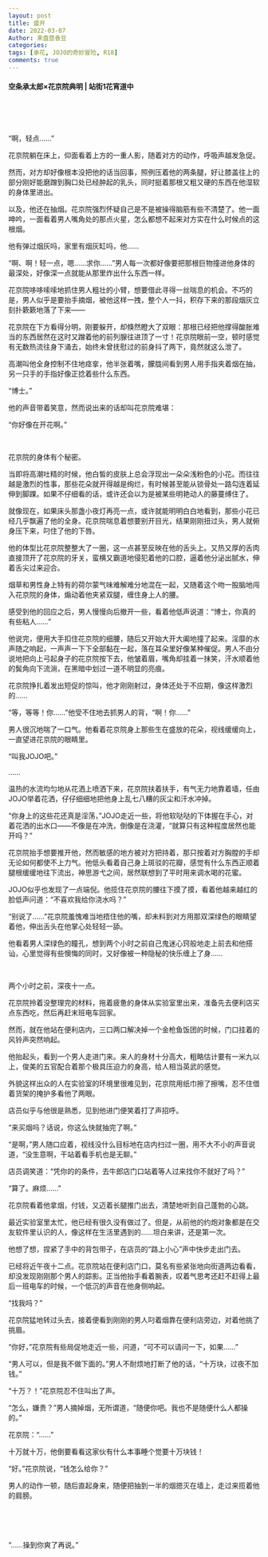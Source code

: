 ```yaml
---
layout: post
title: 盛开
date: 2022-03-07
Author: 来盘茴香豆
categories: 
tags: [承花, JOJO的奇妙冒险, R18]
comments: true
--- 
```


#### 空条承太郎×花京院典明 | 站街1花宵道中


<br/><br/><br/>


“啊，轻点……”

花京院躺在床上，仰面看着上方的一重人影，随着对方的动作，呼吸声越发急促。

然而，对方却好像根本没把他的话当回事，照例压着他的两条腿，好让膝盖往上的部分刚好能磨蹭到胸口处已经肿起的乳头，同时挺着那根又粗又硬的东西在他湿软的身体里进出。

以及，他还在抽烟。花京院强烈怀疑自己是不是被操得脑筋有些不清楚了。他一面呻吟，一面看着男人嘴角处的那点火星，怎么都想不起来对方实在什么时候点的这根烟。

他有弹过烟灰吗，家里有烟灰缸吗，他……

“啊、啊！轻一点，嗯……求你……”男人每一次都好像要把那根巨物撞进他身体的最深处，好像深一点就能从那里炸出什么东西一样。

花京院哆哆嗦嗦地抓住男人粗壮的小臂，想要借此寻得一丝喘息的机会。不巧的是，男人似乎是要抬手摘烟，被他这样一拽，整个人一抖，积存下来的那段烟灰立刻扑簌簌地落了下来——

花京院在下方看得分明，刚要躲开，却倏然瞪大了双眼：那根已经把他撑得酸胀难当的东西居然在这时又蹭着他的前列腺往进顶了一寸！花京院眼前一空，顿时感觉有无数热流往身下涌去，始终未曾抚慰过的前身抖了两下，竟然就这么泄了。

高潮叫他全身控制不住地痉挛，他半张着嘴，朦胧间看到男人用手指夹着烟在抽，另一只手的手指好像正捻着些什么东西。

“博士。”

他的声音带着笑意，然而说出来的话却叫花京院难堪：

“你好像在开花啊。”

<br/>

花京院的身体有个秘密。

当即将高潮吐精的时候，他白皙的皮肤上总会浮现出一朵朵浅粉色的小花。而往往越是激烈的性事，那些花朵就开得越是绚烂，有时候甚至能从锁骨处一路勾连着延伸到脚踝。如果不仔细看的话，或许还会以为是被某些明艳动人的藤蔓缚住了。

就像现在，如果床头那盏小夜灯再亮一点，或许就能明明白白地看到，那些小花已经几乎飘遍了他的全身。花京院喘息着想要别开目光，结果刚刚扭过头，男人就俯身压下来，叼住了他的下唇。

他的体型比花京院整整大了一圈，这一点甚至反映在他的舌头上。又热又厚的舌肉直接顶开了花京院的牙关，蛮横又霸道地侵犯着他的口腔，逼着他分泌出腻水，伸着舌尖过来迎合。

烟草和男性身上特有的荷尔蒙气味难解难分地混在一起，又随着这个吻一股脑地闯入花京院的身体，煽动着他夹紧双腿，缠住身上人的腰。

感受到他的回应之后，男人慢慢向后撤开一些，看着他低声说道：“博士，你真的有些粘人……”

他说完，便用大手扣住花京院的细腰，随后又开始大开大阖地撞了起来。淫靡的水声随之响起，一声声一下下全部黏在一起，落在耳朵里好像某种催促。男人不由分说地把向上弓起身子的花京院按下去，他皱着眉，嘴角却挂着一抹笑，汗水顺着他的鬓角向下流淌，在黑暗中划过一道不明显的亮痕。

花京院挣扎着发出短促的惊叫，他才刚刚射过，身体还处于不应期，像这样激烈的……

“等，等等！你……”他受不住地去抓男人的背，“啊！你……”

男人很沉地喘了一口气。他看着花京院身上那些生在盛放的花朵，视线缓缓向上，一直望进花京院的眼睛里。

“叫我JOJO吧。”

……

温热的水流均匀地从花洒上喷洒下来，花京院扶着扶手，有气无力地靠着墙，任由JOJO举着花洒，仔仔细细地把他身上乱七八糟的灰尘和汗水冲掉。

“你身上的这些花还真是淫荡，”JOJO走近一些，将他软哒哒的下体握在手心，对着花洒的出水口——不像是在冲洗，倒像是在浇灌，“就算只有这种程度居然也能开吗？”

花京院抬手想要推开他，然而敏感的地方被对方把持着，那只按着对方胸膛的手却无论如何都使不上力气。他低头看着自己身上斑驳的花瓣，感觉有什么东西正顺着腿根缓缓地往下流出，神思游弋之间，居然联想到了平时用来调水喝的花蜜。

JOJO似乎也发现了一点端倪。他揽住花京院的腰往下摸了摸，看着他越来越红的脸低声问道：“不喜欢我给你浇水吗？”

“别说了……”花京院羞愧难当地捂住他的嘴，却未料到对方用那双深绿色的眼睛望着他，伸出舌头在他掌心处轻轻一舔。

他看着男人深绿色的瞳孔，想到两个小时之前自己鬼迷心窍般地走上前去和他搭讪，心里觉得有些懊悔的同时，又好像被一种隐秘的快乐缠上了身……

<br/>

两个小时之前，深夜十一点。

花京院拎着没整理完的材料，拖着疲惫的身体从实验室里出来，准备先去便利店买点东西吃，然后再赶末班电车回家。

然而，就在他站在便利店内，三口两口解决掉一个金枪鱼饭团的时候，门口挂着的风铃声突然响起。

他抬起头，看到一个男人走进门来。来人的身材十分高大，粗略估计要有一米九以上，俊美的五官配合着那个极具压迫力的身高，给人相当英武的感觉。

外貌这样出众的人在实验室的环境里很难见到，花京院用纸巾擦了擦嘴，忍不住借着货架的掩护多看他了两眼。

店员似乎与他很是熟悉，见到他进门便笑着打了声招呼。

“来买烟吗？话说，你这么快就抽完了啊。”

“是啊，”男人随口应着，视线没什么目标地在店内扫过一圈，用不大不小的声音说道，“没生意啊，干站着看手机也是无聊。”

店员调笑道：“凭你的的条件，去牛郎店门口站着等人过来找你不就好了吗？”

“算了。麻烦……”

花京院看着他拿烟，付钱，又迈着长腿推门出去，清楚地听到自己蓬勃的心跳。

最近实验室里太忙，他已经有很久没有做过了。但是，从前他的约炮对象都是在交友软件里认识的人，像这样在生活里遇到的……坦白来讲，还是第一次。

他想了想，捏紧了手中的背包带子，在店员的“路上小心”声中快步走出门去。

已经将近午夜十二点。花京院站在便利店门口，莫名有些紧张地向街道两边看看，却没发现刚刚那个男人的踪影。正当他抬手看着腕表，叹着气思考还赶不赶得上最后一班电车的时候，一个低沉的声音在他身侧响起。

“找我吗？”

花京院猛地转过头去，接着便看到刚刚的男人叼着烟靠在便利店旁边，对着他挑了挑眉。

“你好，”花京院有些局促地走近一些，问道，“可不可以请问一下，如果……”

“男人可以，但是我不做下面的。”男人不耐烦地打断了他的话，“十万块，过夜不加钱。”

“十万？！”花京院忍不住叫出了声。

“怎么，嫌贵？”男人摘掉烟，无所谓道，“随便你吧。我也不是随便什么人都操的。”

花京院：“……”

十万就十万，他倒要看看这家伙有什么本事睡个觉要十万块钱！

“好。”花京院说，“钱怎么给你？”

男人的动作一顿，随后直起身来，随便把抽到一半的烟摁灭在墙上，走过来揽着他的肩膀。

<br/><br/><br/> 



“……操到你爽了再说。”

<br/><br/><br/>

 






